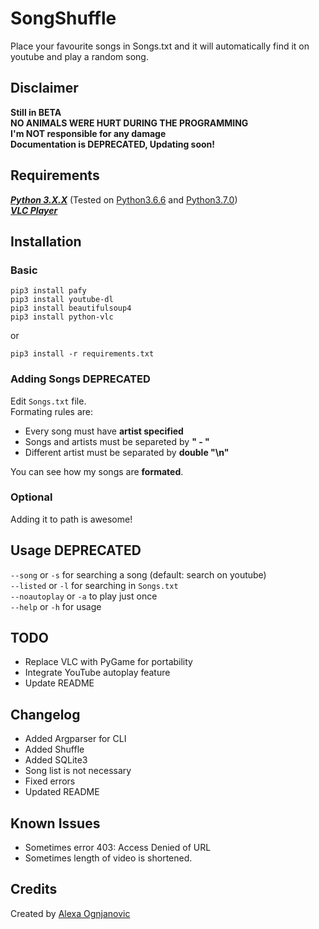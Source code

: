 # SongShuffle
Place your favourite songs in Songs.txt and it will automatically find it on youtube and play a random song.
## Disclaimer
**Still in BETA**<br/>
**NO ANIMALS WERE HURT DURING THE PROGRAMMING**<br/>
**I'm NOT responsible for any damage**<br/>
**Documentation is DEPRECATED, Updating soon!**
## Requirements
_**[Python 3.X.X](https://www.python.org/downloads/release/python-372/)**_ (Tested on [Python3.6.6](https://www.python.org/downloads/release/python-366/) and [Python3.7.0](https://www.python.org/downloads/release/python-370/))<br />
_**[VLC Player](https://www.videolan.org/vlc/download-windows.html)**_
## Installation
### Basic
```
pip3 install pafy
pip3 install youtube-dl
pip3 install beautifulsoup4
pip3 install python-vlc
```
or
```
pip3 install -r requirements.txt
```
### Adding Songs DEPRECATED
Edit `Songs.txt` file.<br/>
Formating rules are:
- Every song must have **artist specified**
- Songs and artists must be separeted by **" - "**
- Different artist must be separated by **double "\n"**<br/>

You can see how my songs are **formated**.
### Optional
Adding it to path is awesome!

## Usage DEPRECATED
`--song` or `-s` for searching a song (default: search on youtube)<br />
`--listed` or `-l` for searching in `Songs.txt`<br />
`--noautoplay` or `-a` to play just once<br />
`--help` or `-h` for usage
## TODO
- Replace VLC with PyGame for portability
- Integrate YouTube autoplay feature
- Update README
## Changelog
- Added Argparser for CLI
- Added Shuffle
- Added SQLite3
- Song list is not necessary
- Fixed errors
- Updated README
## Known Issues
- Sometimes error 403: Access Denied of URL
- Sometimes length of video is shortened.
## Credits
Created by [Alexa Ognjanovic](https://www.github.com/proalexa/)
